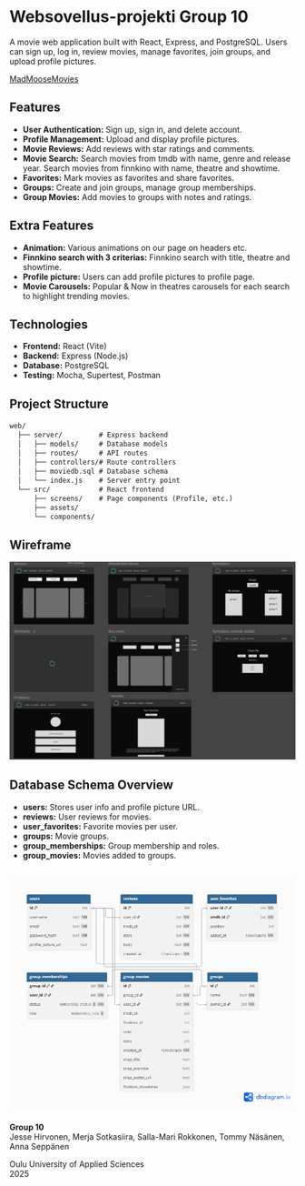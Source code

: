 # Websovellus-projekti Group 10

A movie web application built with React, Express, and PostgreSQL. Users can sign up, log in, review movies, manage favorites, join groups, and upload profile pictures.

[MadMooseMovies](https://websovellus-projekti-ryhma-10-front.onrender.com/)

## Features

- **User Authentication:** Sign up, sign in, and delete account.
- **Profile Management:** Upload and display profile pictures.
- **Movie Reviews:** Add reviews with star ratings and comments.
- **Movie Search:** Search movies from tmdb with name, genre and release year. Search movies from finnkino with name, theatre and showtime.
- **Favorites:** Mark movies as favorites and share favorites.
- **Groups:** Create and join groups, manage group memberships.
- **Group Movies:** Add movies to groups with notes and ratings.

## Extra Features
- **Animation:** Various animations on our page on headers etc.
- **Finnkino search with 3 criterias:** Finnkino search with title, theatre and showtime.
- **Profile picture:** Users can add profile pictures to profile page.
- **Movie Carousels:** Popular & Now in theatres carousels for each search to highlight trending movies.

## Technologies

- **Frontend:** React (Vite)
- **Backend:** Express (Node.js)
- **Database:** PostgreSQL
- **Testing:** Mocha, Supertest, Postman

## Project Structure

```
web/
  ├── server/         # Express backend
  │   ├── models/     # Database models
  │   ├── routes/     # API routes
  │   ├── controllers/# Route controllers
  │   ├── moviedb.sql # Database schema
  │   └── index.js    # Server entry point
  └── src/            # React frontend
      ├── screens/    # Page components (Profile, etc.)
      ├── assets/
      └── components/
```

## Wireframe

![Wireframe](web/src/assets/wireframe.png)

## Database Schema Overview

- **users:** Stores user info and profile picture URL.
- **reviews:** User reviews for movies.
- **user_favorites:** Favorite movies per user.
- **groups:** Movie groups.
- **group_memberships:** Group membership and roles.
- **group_movies:** Movies added to groups.

![Databasediagram](web/src/assets/tietokantakaavio.png)
---

**Group 10**  
Jesse Hirvonen, Merja Sotkasiira, Salla-Mari Rokkonen, Tommy Näsänen, Anna Seppänen

Oulu University of Applied Sciences  
2025
